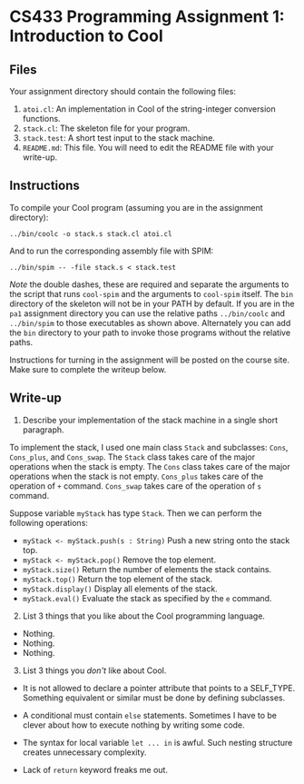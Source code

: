 # CS433 Programming Assignment 1: Introduction to Cool

## Files

Your assignment directory should contain the following files:

1. `atoi.cl`: An implementation in Cool of the string-integer conversion functions.
2. `stack.cl`: The skeleton file for your program.
3. `stack.test`: A short test input to the stack machine.
4. `README.md`: This file. You will need to edit the README file with your write-up.

## Instructions

To compile your Cool program (assuming you are in the assignment directory):

```
../bin/coolc -o stack.s stack.cl atoi.cl
```

And to run the corresponding assembly file with SPIM:

```
../bin/spim -- -file stack.s < stack.test
```

*Note* the double dashes, these are required and separate the arguments to the script that
runs `cool-spim` and the arguments to `cool-spim` itself. The `bin` directory of the skeleton will not be in your PATH by default. If you are in the `pa1` assignment directory you can use the relative paths `../bin/coolc` and `../bin/spim` to those executables as shown above. Alternately you can add the `bin` directory to your path to invoke those programs without the relative paths.

Instructions for turning in the assignment will be posted on the course site. Make sure to complete the writeup below.

## Write-up

1. Describe your implementation of the stack machine in a single short paragraph.

To implement the stack, I used one main class `Stack` and subclasses: `Cons`, `Cons_plus`, and `Cons_swap`. The `Stack` class takes care of the major operations when the stack is empty. The `Cons` class takes care of the major operations when the stack is not empty. `Cons_plus` takes care of the operation of `+` command. `Cons_swap` takes care of the operation of `s` command.

Suppose variable `myStack` has type `Stack`. Then we can perform the following operations:

* `myStack <- myStack.push(s : String)` Push a new string onto the stack top.
* `myStack <- myStack.pop()` Remove the top element.
* `myStack.size()` Return the number of elements the stack contains.
* `myStack.top()` Return the top element of the stack.
* `myStack.display()` Display all elements of the stack.
* `myStack.eval()` Evaluate the stack as specified by the `e` command.


2. List 3 things that you like about the Cool programming language.

* Nothing.
* Nothing.
* Nothing.


3. List 3 things you *don't* like about Cool.

* It is not allowed to declare a pointer attribute that points to a SELF_TYPE. Something equivalent or similar must be done by defining subclasses.

* A conditional must contain `else` statements. Sometimes I have to be clever about how to execute nothing by writing some code.

* The syntax for local variable `let ... in` is awful. Such nesting structure creates unnecessary complexity.

* Lack of `return` keyword freaks me out. 
